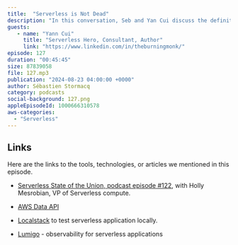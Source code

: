 ```yaml
---
title:  "Serverless is Not Dead"
description: "In this conversation, Seb and Yan Cui discuss the definition of serverless and its key characteristics. They also address the misconception that serverless is dead and clarify that it is still a thriving technology. Yan shares his experience with serverless projects and highlights the importance of focusing on one or two major changes at a time to avoid failure. They also discuss the use of relational databases with Lambda and the benefits of using Aurora Serverless and the Data API. The conversation covers good patterns for building serverless applications, including taking smaller steps in migrations, splitting applications into services, and designing event-driven architectures. It emphasizes the importance of visibility, testing, and observability in serverless applications. The guest recommends using remote testing for most projects and highlights the benefits of using Lumigo for observability. The conversation concludes with a discussion on the future of serverless and the need for high-performance options in Lambda."
guests:
   - name: "Yann Cui"
     title: "Serverless Hero, Consultant, Author"
     link: "https://www.linkedin.com/in/theburningmonk/"
episode: 127
duration: "00:45:45" 
size: 87839058
file: 127.mp3
publication: "2024-08-23 04:00:00 +0000"
author: Sébastien Stormacq
category: podcasts
social-background: 127.png
appleEpisodeId: 1000666310578
aws-categories:
  - "Serverless"
---
```


## Links

Here are the links to the tools, technologies, or articles we mentioned in this episode.

- [Serverless State of the Union, podcast episode #122](https://developers.podcast.go-aws.com/web/podcasts/episode_122/index.html), with Holly Mesrobian, VP of Serverless compute.

- [AWS Data API](https://docs.aws.amazon.com/AmazonRDS/latest/AuroraUserGuide/data-api.html)

- [Localstack](https://github.com/localstack/localstack) to test serverless application locally.

- [Lumigo](https://lumigo.io/) - observability for serverless applications